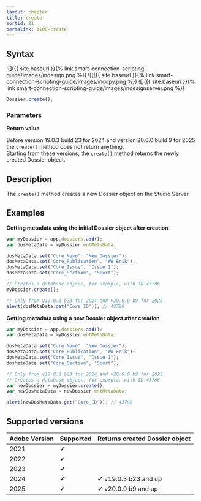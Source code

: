 ```yaml
---
layout: chapter
title: create
sortid: 21
permalink: 1100-create
---
```


## Syntax

![]({{ site.baseurl }}{% link smart-connection-scripting-guide/images/indesign.png %}) ![]({{ site.baseurl }}{% link smart-connection-scripting-guide/images/incopy.png %}) ![]({{ site.baseurl }}{% link smart-connection-scripting-guide/images/indesignserver.png %})

```javascript
Dossier.create();
```

### Parameters

**Return value**

Before version 19.0.3 build 23 for 2024 and version 20.0.0 build 9 for 2025 the `create()` method does not return anything.  
Starting from these versions, the `create()` method returns the newly created Dossier object.

## Description

The `create()` method creates a new Dossier object on the Studio Server.

## Examples

**Getting metadata using the initial Dossier object after creation**

```javascript
var myDossier = app.dossiers.add();
var dosMetaData = myDossier.entMetaData;

dosMetaData.set("Core_Name", "New_Dossier");
dosMetaData.set("Core_Publication", "WW Erik");
dosMetaData.set("Core_Issue", "Issue 1");
dosMetaData.set("Core_Section", "Sport");

// Creates a database object, for example, with ID 43786
myDossier.create();

// Only from v19.0.3 b23 for 2024 and v20.0.0 b9 for 2025
alert(dosMetaData.get("Core_ID")); // 43786
```

**Getting metadata using a new Dossier object after creation**

```javascript
var myDossier = app.dossiers.add();
var dosMetaData = myDossier.entMetaData;

dosMetaData.set("Core_Name", "New_Dossier");
dosMetaData.set("Core_Publication", "WW Erik");
dosMetaData.set("Core_Issue", "Issue 1");
dosMetaData.set("Core_Section", "Sport");

// Only from v19.0.3 b23 for 2024 and v20.0.0 b9 for 2025
// Creates a database object, for example, with ID 43786
var newDossier = myDossier.create();
var newDosMetaData = newDossier.entMetaData;

alert(newDosMetaData.get("Core_ID")); // 43786
```

## Supported versions

| Adobe Version | Supported | Returns created Dossier object |
| ------------- | --------- | ------------------------------ |
| 2021          | ✔         |                                |
| 2022          | ✔         |                                |
| 2023          | ✔         |                                |
| 2024          | ✔         | ✔ v19.0.3 b23 and up           |
| 2025          | ✔         | ✔ v20.0.0 b9 and up            |
